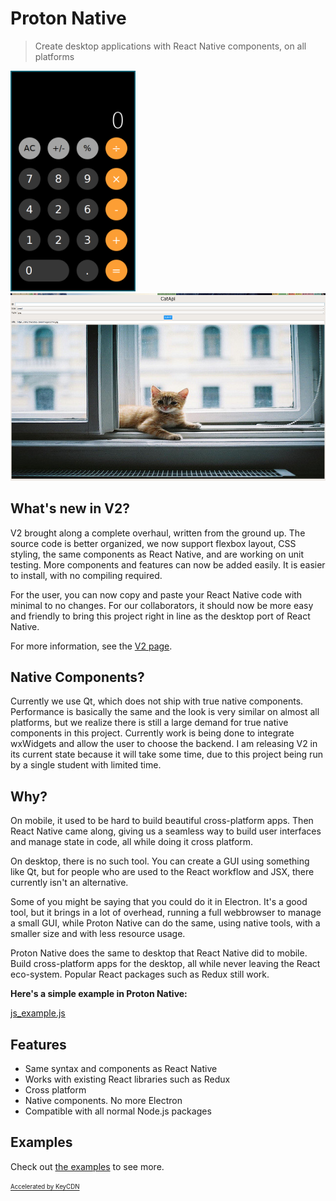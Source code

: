 # Proton Native

> Create desktop applications with React Native components, on all platforms

<img src="calculator.png" alt="calculator" width="200"/>
<img src="catapi_v2.png" alt="catapi_v2" height="300"/>

## What's new in V2?

V2 brought along a complete overhaul, written from the ground up. The source code is better organized, we now support flexbox layout, CSS
styling, the same components as React Native, and are working on unit testing. More components and features can now be added easily. It is easier to install, with no compiling required.

For the user,
you can now copy and paste your React Native code with minimal to no changes. For our collaborators, it should now be more easy and friendly to
bring this project right in line as the desktop port of React Native.

For more information, see the [V2 page](v2_changes.md).

## Native Components?

Currently we use Qt, which does not ship with true native components. Performance is basically the same and the look is very similar on almost all
platforms, but we realize there is still a large demand for true native components in this project. Currently work is being done to integrate
wxWidgets and allow the user to choose the backend. I am releasing V2 in its current state because it will take some time, due to this project
being run by a single student with limited time.

## Why?

On mobile, it used to be hard to build beautiful cross-platform apps. Then React Native came along, giving us
a seamless way to build user interfaces and manage state in code, all while doing it cross platform.

On desktop, there is no such tool. You can create a GUI using something like Qt, but for people who are used to the React workflow and JSX, there currently isn't an alternative.

Some of you might be saying that you could do it in Electron. It's a good tool, but it brings in a lot of overhead, running a full webbrowser
to manage a small GUI, while Proton Native can do the same, using native tools, with a smaller size and with less resource usage.

Proton Native does the same
to desktop that React Native did to mobile. Build cross-platform apps for the desktop, all while never leaving the React eco-system. Popular
React packages such as Redux still work.

**Here's a simple example in Proton Native:**

[js_example.js](js_example.js ':include :type=code jsx')

## Features

- Same syntax and components as React Native
- Works with existing React libraries such as Redux
- Cross platform
- Native components. No more Electron
- Compatible with all normal Node.js packages

## Examples

Check out [the examples](https://github.com/kusti8/proton-native/tree/master/examples) to see more.

<a href="https://www.keycdn.com/"><sub><sup>Accelerated by KeyCDN</sup></sub></a>
